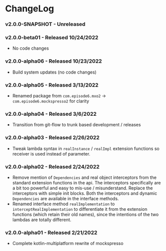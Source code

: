 # ChangeLog

### v2.0.0-SNAPSHOT - Unreleased

### v2.0.0-beta01 - Released 10/24/2022

- No code changes

### v2.0.0-alpha06 - Released 10/23/2022

- Build system updates (no code changes)

### v2.0.0-alpha05 - Released 3/13/2022

- Renamed package from `com.episode6.mxo2` -> `com.episode6.mockspresso2` for clarity

### v2.0.0-alpha04 - Released 3/6/2022

- Transition from git-flow to trunk based development / releases

### v2.0.0-alpha03 - Released 2/26/2022

- Tweak lambda syntax in `realInstance` / `realImpl` extension functions so receiver is used instead of parameter.

### v2.0.0-alpha02 - Released 2/24/2022

- Remove mention of `Dependencies` and real object interceptors from the standard extension functions in the api. The
  interceptors specifically are a bit too powerful and easy to mis-use / misunderstand. Replace the interceptors with
  simple init blocks. Both the interceptors and dynamic `Dependencies` are available in the interface methods.
- Renamed interface method `realImplementation` to `interceptRealImplementation` to differentiate it from the extension
  functions (which retain their old names), since the intentions of the two lambdas are totally different.

### v2.0.0-alpha01 - Released 2/21/2022

- Complete kotlin-multiplatform rewrite of mockspresso
